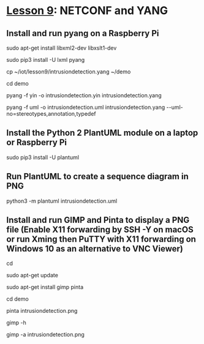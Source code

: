 # <a href="https://goo.gl/RIzzfl">Lesson 9</a>: NETCONF and YANG

## Install and run pyang on a Raspberry Pi

sudo apt-get install libxml2-dev libxslt1-dev

sudo pip3 install -U lxml pyang

cp ~/iot/lesson9/intrusiondetection.yang ~/demo

cd demo

pyang -f yin -o intrusiondetection.yin intrusiondetection.yang

pyang -f uml -o intrusiondetection.uml intrusiondetection.yang --uml-no=stereotypes,annotation,typedef

## Install the Python 2 PlantUML module on a laptop or Raspberry Pi

sudo pip3 install -U plantuml

## Run PlantUML to create a sequence diagram in PNG

python3 -m plantuml intrusiondetection.uml

## Install and run GIMP and Pinta to display a PNG file (Enable X11 forwarding by SSH -Y on macOS or run Xming then PuTTY with X11 forwarding on Windows 10 as an alternative to VNC Viewer)

cd

sudo apt-get update

sudo apt-get install gimp pinta

cd demo

pinta intrusiondetection.png

gimp -h

gimp -a intrusiondetection.png
